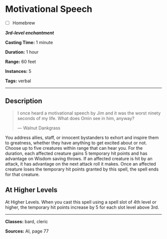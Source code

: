 # Motivational Speech

- [ ] Homebrew

***3rd-level enchantment***

**Casting Time:** 1 minute

**Duration:** 1 hour

**Range:** 60 feet

**Instances:** 5

**Tags:** verbal

---

## Description
> I once heard a motivational speech by Jim and it was the worst ninety seconds of my life. What does Omin see in him, anyway?
> 
> &mdash; Walnut Dankgrass

You address allies, staff, or innocent bystanders to exhort and inspire them to greatness, whether they have anything to get excited about or not. Choose up to five creatures within range that can hear you. For the duration, each affected creature gains 5 temporary hit points and has advantage on Wisdom saving throws. If an affected creature is hit by an attack, it has advantage on the next attack roll it makes. Once an affected creature loses the temporary hit points granted by this spell, the spell ends for that creature.

## At Higher Levels
At Higher Levels. When you cast this spell using a spell slot of 4th level or higher, the temporary hit points increase by 5 for each slot level above 3rd.

---

**Classes:** bard, cleric

**Sources:** AI, page 77
